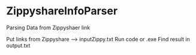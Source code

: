 # ZippyshareInfoParser
Parsing Data from Zippyshaer link

Put links from Zippyshare --> inputZippy.txt
Run code or .exe 
Find result in output.txt
